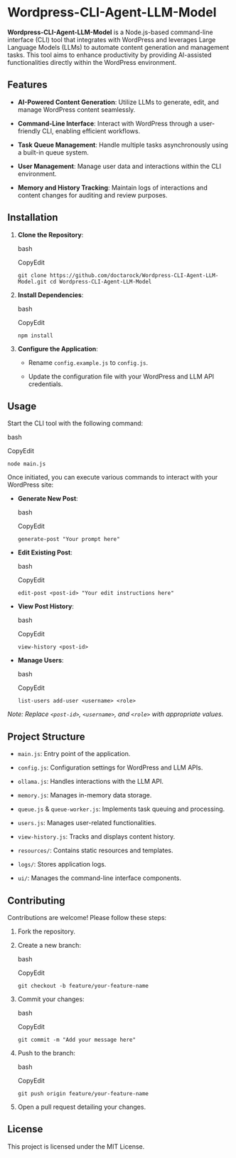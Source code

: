 Wordpress-CLI-Agent-LLM-Model
=============================

**Wordpress-CLI-Agent-LLM-Model** is a Node.js-based command-line interface (CLI) tool that integrates with WordPress and leverages Large Language Models (LLMs) to automate content generation and management tasks. This tool aims to enhance productivity by providing AI-assisted functionalities directly within the WordPress environment.

Features
--------

-   **AI-Powered Content Generation**: Utilize LLMs to generate, edit, and manage WordPress content seamlessly.

-   **Command-Line Interface**: Interact with WordPress through a user-friendly CLI, enabling efficient workflows.

-   **Task Queue Management**: Handle multiple tasks asynchronously using a built-in queue system.

-   **User Management**: Manage user data and interactions within the CLI environment.

-   **Memory and History Tracking**: Maintain logs of interactions and content changes for auditing and review purposes.

Installation
------------

1.  **Clone the Repository**:

    bash

    CopyEdit

    `git clone https://github.com/doctarock/Wordpress-CLI-Agent-LLM-Model.git
    cd Wordpress-CLI-Agent-LLM-Model`

2.  **Install Dependencies**:

    bash

    CopyEdit

    `npm install`

3.  **Configure the Application**:

    -   Rename `config.example.js` to `config.js`.

    -   Update the configuration file with your WordPress and LLM API credentials.

Usage
-----

Start the CLI tool with the following command:

bash

CopyEdit

`node main.js`

Once initiated, you can execute various commands to interact with your WordPress site:

-   **Generate New Post**:

    bash

    CopyEdit

    `generate-post "Your prompt here"`

-   **Edit Existing Post**:

    bash

    CopyEdit

    `edit-post <post-id> "Your edit instructions here"`

-   **View Post History**:

    bash

    CopyEdit

    `view-history <post-id>`

-   **Manage Users**:

    bash

    CopyEdit

    `list-users
    add-user <username> <role>`

*Note: Replace `<post-id>`, `<username>`, and `<role>` with appropriate values.*

Project Structure
-----------------

-   `main.js`: Entry point of the application.

-   `config.js`: Configuration settings for WordPress and LLM APIs.

-   `ollama.js`: Handles interactions with the LLM API.

-   `memory.js`: Manages in-memory data storage.

-   `queue.js` & `queue-worker.js`: Implements task queuing and processing.

-   `users.js`: Manages user-related functionalities.

-   `view-history.js`: Tracks and displays content history.

-   `resources/`: Contains static resources and templates.

-   `logs/`: Stores application logs.

-   `ui/`: Manages the command-line interface components.

Contributing
------------

Contributions are welcome! Please follow these steps:

1.  Fork the repository.

2.  Create a new branch:

    bash

    CopyEdit

    `git checkout -b feature/your-feature-name`

3.  Commit your changes:

    bash

    CopyEdit

    `git commit -m "Add your message here"`

4.  Push to the branch:

    bash

    CopyEdit

    `git push origin feature/your-feature-name`

5.  Open a pull request detailing your changes.

License
-------

This project is licensed under the MIT License.